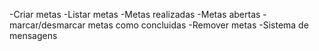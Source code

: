 -Criar metas
-Listar metas
  -Metas realizadas
  -Metas abertas
-marcar/desmarcar metas como concluidas
-Remover metas
-Sistema de mensagens
